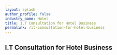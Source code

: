 ```yaml
---
layout: splash 
author_profile: false 
industry_name: Hotel
title: I.T Consultation for Hotel Business
permalink: /it-consultation-for-hotel-business
---
```


## I.T Consultation for Hotel Business